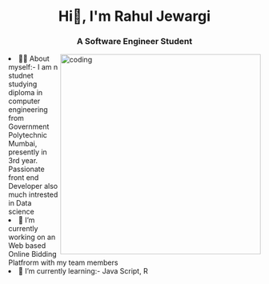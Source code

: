 <h1 align="center">Hi👋, I'm Rahul Jewargi</h1>
<h3 align="center">A Software Engineer Student</h3>
<img align="right" alt="coding" width="400" src="https://leverageedublog.s3.ap-south-1.amazonaws.com/blog/wp-content/uploads/2020/01/21182224/software-engineering.jpg"

- 🧑‍🎓 About myself:- I am n studnet studying diploma in computer engineering from Government Polytechnic Mumbai, presently in 3rd year. Passionate front end Developer also much intrested in Data science      
- 🔭 I’m currently working on an Web based Online Bidding Platfrorm with my team members
- 🌱 I’m currently learning:- Java Script, R 

